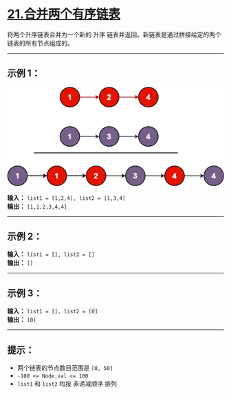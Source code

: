 # [21.合并两个有序链表](https://leetcode.cn/problems/merge-two-sorted-lists/description)

将两个升序链表合并为一个新的 升序 链表并返回。新链表是通过拼接给定的两个链表的所有节点组成的。

---

## 示例 1：

![示例1](../images/21.合并两个有序链表.jpg)

**输入：** `list1 = [1,2,4], list2 = [1,3,4]`  
**输出：** `[1,1,2,3,4,4]`

---

## 示例 2：

**输入：** `list1 = [], list2 = []`  
**输出：** `[]`

---

## 示例 3：

**输入：** `list1 = [], list2 = [0]`  
**输出：** `[0]`

---

## 提示：

- 两个链表的节点数目范围是 `[0, 50]`
- `-100 <= Node.val <= 100`
- `list1` 和 `list2` 均按 非递减顺序 排列 